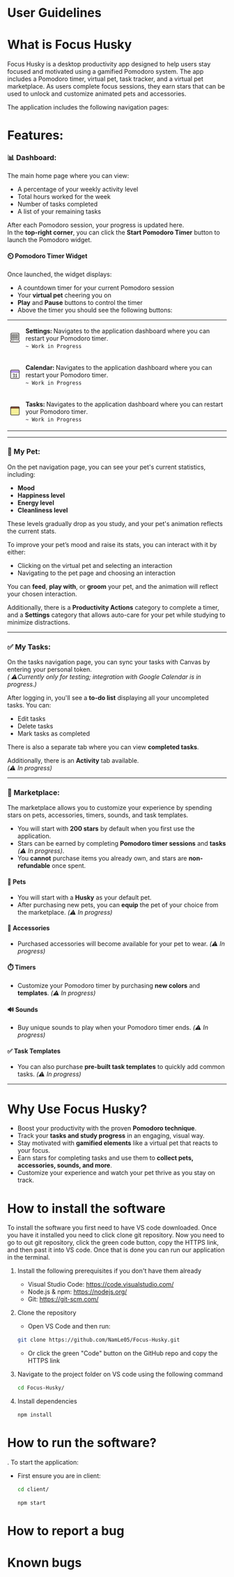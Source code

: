 # User Guidelines

# What is Focus Husky
Focus Husky is a desktop productivity app designed to help users stay focused and motivated using a gamified Pomodoro system. The app includes a Pomodoro timer, virtual pet, task tracker, and a virtual pet marketplace. As users complete focus sessions, they earn stars that can be used to unlock and customize animated pets and accessories.

The application includes the following navigation pages:

# Features: 
### 📊 Dashboard: 
The main home page where you can view:

- A percentage of your weekly activity level
- Total hours worked for the week
- Number of tasks completed
- A list of your remaining tasks

After each Pomodoro session, your progress is updated here.  
In the **top-right corner**, you can click the **Start Pomodoro Timer** button to launch the Pomodoro widget.

#### ⏲️ Pomodoro Timer Widget

Once launched, the widget displays:
- A countdown timer for your current Pomodoro session
- Your **virtual pet** cheering you on
- **Play** and **Pause** buttons to control the timer
- Above the timer you should see the following buttons:

<table>
  <tr>
    <td>
      <img src="client/src/Static/settings.png" alt="Settings Button" width="30"/>
    </td>
    <td>
      <p><strong>Settings:</strong> Navigates to the application dashboard where you can restart your Pomodoro timer.<br>
      <code>~ Work in Progress</code></p>
    </td>
  </tr>
  <td>
      <img src=client/src/Static/calendar.png alt="Calendar Button" width="30"/>
    </td>
    <td>
      <p><strong>Calendar:</strong> Navigates to the application dashboard where you can restart your Pomodoro timer.<br>
      <code>~ Work in Progress</code></p>
    </td>
  <tr>
    <td>
      <img src=client/src/Static/notes.png alt="Tasks Button" width="30"/>
    </td>
    <td>
      <p><strong>Tasks:</strong> Navigates to the application dashboard where you can restart your Pomodoro timer.<br>
      <code>~ Work in Progress</code></p>
    </td>
  </tr>
</table>

---
### 🐶 My Pet:
On the pet navigation page, you can see your pet's current statistics, including:

- **Mood**
- **Happiness level**
- **Energy level**
- **Cleanliness level**

These levels gradually drop as you study, and your pet's animation reflects the current stats.

To improve your pet’s mood and raise its stats, you can interact with it by either:

- Clicking on the virtual pet and selecting an interaction  
- Navigating to the pet page and choosing an interaction

You can **feed**, **play with**, or **groom** your pet, and the animation will reflect your chosen interaction.

Additionally, there is a **Productivity Actions** category to complete a timer, and a **Settings** category that allows auto-care for your pet while studying to minimize distractions.

---

### ✅ My Tasks:
On the tasks navigation page, you can sync your tasks with Canvas by entering your personal token.  
*( ⚠️Currently only for testing; integration with Google Calendar is in progress.)*

After logging in, you'll see a **to-do list** displaying all your uncompleted tasks. You can:

- Edit tasks  
- Delete tasks  
- Mark tasks as completed

There is also a separate tab where you can view **completed tasks**.

Additionally, there is an **Activity** tab available.  
*(⚠️ In progress)*

---

### 🛒 Marketplace:

The marketplace allows you to customize your experience by spending stars on pets, accessories, timers, sounds, and task templates.

- You will start with **200 stars** by default when you first use the application.
- Stars can be earned by completing **Pomodoro timer sessions** and **tasks** *(⚠️ In progress)*.
- You **cannot** purchase items you already own, and stars are **non-refundable** once spent.

#### 🐶 Pets
- You will start with a **Husky** as your default pet.
- After purchasing new pets, you can **equip** the pet of your choice from the marketplace. *(⚠️ In progress)*

#### 🎀 Accessories
- Purchased accessories will become available for your pet to wear. *(⚠️ In progress)*

#### ⏱️ Timers
- Customize your Pomodoro timer by purchasing **new colors** and **templates**. *(⚠️ In progress)*

#### 🔊 Sounds
- Buy unique sounds to play when your Pomodoro timer ends. *(⚠️ In progress)*

#### ✅ Task Templates
- You can also purchase **pre-built task templates** to quickly add common tasks. *(⚠️ In progress)*

---

# Why Use Focus Husky?
- Boost your productivity with the proven **Pomodoro technique**.
- Track your **tasks and study progress** in an engaging, visual way.
- Stay motivated with **gamified elements** like a virtual pet that reacts to your focus.
- Earn stars for completing tasks and use them to **collect pets, accessories, sounds, and more**.
- Customize your experience and watch your pet thrive as you stay on track.

# How to install the software
To install the software you first need to have VS code downloaded. Once you have it installed you need to click clone git repository. Now you need to go to out git repository, click the green code button, copy the HTTPS link, and then past it into VS code. Once that is done you can run our application in the terminal. 

1. Install the following prerequisites if you don't have them already
   
   - Visual Studio Code: https://code.visualstudio.com/
   - Node.js & npm: https://nodejs.org/
   - Git: https://git-scm.com/
3. Clone the repository
   
   - Open VS Code and then run:
   ```bash
   git clone https://github.com/NamLe05/Focus-Husky.git
   ```
   - Or click the green "Code" button on the GitHub repo and copy the HTTPS link
4. Navigate to the project folder on VS code using the following command
   
   ```bash
   cd Focus-Husky/
   ```
5. Install dependencies
   
    ```bash
   npm install
    ```
# How to run the software?
. To start the application:
   - First ensure you are in client:
      ```bash
     cd client/
     ```
      ```bash
     npm start
      ```

# How to report a bug

# Known bugs
